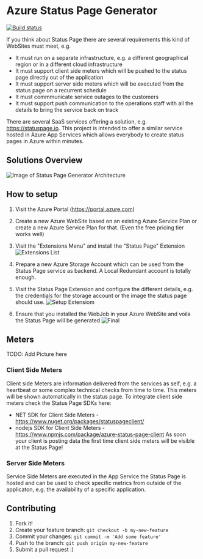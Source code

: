 # Azure Status Page Generator
[![Build status](https://ci.appveyor.com/api/projects/status/nd602nm4y669oijg?svg=true)](https://ci.appveyor.com/project/dei79/azure-status-page)

If you think about Status Page there are several requirements this kind of WebSites must meet, e.g.

* It must run on a separate infrastructure, e.g. a different geographical region or in a different cloud infrastructure
* It must support client side meters which will be pushed to the status page directly out of the application 
* It must support server side meters which will be executed from the status page on a recurrent schedule
* It must commmunicate service outages to the customers 
* It must support push communication to the operations staff with all the details to bring the service back on track

There are several SaaS services offering a solution, e.g. https://statuspage.io. This project is intended to offer a similar service hosted in Azure App Services which allows everybody to create status pages in Azure within minutes.

## Solutions Overview

![Image of Status Page Generator Architecture](https://github.com/dei79/azure-status-page/blob/master/docs/arch-overview.png)

## How to setup

1. Visit the Azure Portal (https://portal.azure.com)

2. Create a new Azure WebSite based on an existing Azure Service Plan or create a new Azure Service Plan for that. (Even the free pricing tier works well) 

3. Visit the "Extensions Menu" and install the "Status Page" Extension
![Extensions List](https://github.com/dei79/azure-status-page/blob/master/docs/extension-installed.png)

4. Prepare a new Azure Storage Account which can be used from the Status Page service as backend. A Local Redundant account is totally enough. 

5. Visit the Status Page Extension and configure the different details, e.g. the credentials for the storage account or the image the status page should use.
![Setup Extensiom](https://github.com/dei79/azure-status-page/blob/master/docs/extension-setup.png)

6. Ensure that you installed the WebJob in your Azure WebSite and voila the Status Page will be generated
![Final](https://github.com/dei79/azure-status-page/blob/master/docs/extension-result.png)

## Meters
TODO: Add Picture here

### Client Side Meters
Client side Meters are information delivered from the services as self, e.g. a heartbeat or some complex technical checks from time to time. This meters will be shown automatically in the status page. To integrate client side meters check the Status Page SDKs here:
* NET SDK for Client Side Meters - https://www.nuget.org/packages/statuspageclient/
* nodejs SDK for Client Side Meters - https://www.npmjs.com/package/azure-status-page-client
As soon your client is posting data the first time client side meters will be visible at the Status Page!

### Server Side Meters
Service Side Meters are executed in the App Service the Status Page is hosted and can be used to check specific metrics from outside of the applicaton, e.g. the availability of a specific application.

## Contributing

1. Fork it!
2. Create your feature branch: `git checkout -b my-new-feature`
3. Commit your changes: `git commit -m 'Add some feature'`
4. Push to the branch: `git push origin my-new-feature`
5. Submit a pull request :)
